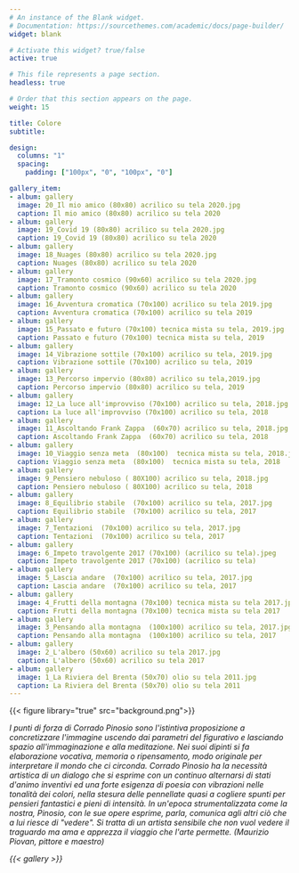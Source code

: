 ```yaml
---
# An instance of the Blank widget.
# Documentation: https://sourcethemes.com/academic/docs/page-builder/
widget: blank

# Activate this widget? true/false
active: true

# This file represents a page section.
headless: true

# Order that this section appears on the page.
weight: 15

title: Colore 
subtitle:

design:
  columns: "1"
  spacing:
    padding: ["100px", "0", "100px", "0"]

gallery_item:
- album: gallery
  image: 20_Il mio amico (80x80) acrilico su tela 2020.jpg
  caption: Il mio amico (80x80) acrilico su tela 2020
- album: gallery
  image: 19_Covid 19 (80x80) acrilico su tela 2020.jpg
  caption: 19_Covid 19 (80x80) acrilico su tela 2020
- album: gallery
  image: 18_Nuages (80x80) acrilico su tela 2020.jpg
  caption: Nuages (80x80) acrilico su tela 2020
- album: gallery
  image: 17_Tramonto cosmico (90x60) acrilico su tela 2020.jpg
  caption: Tramonto cosmico (90x60) acrilico su tela 2020
- album: gallery
  image: 16_Avventura cromatica (70x100) acrilico su tela 2019.jpg
  caption: Avventura cromatica (70x100) acrilico su tela 2019
- album: gallery
  image: 15_Passato e futuro (70x100) tecnica mista su tela, 2019.jpg
  caption: Passato e futuro (70x100) tecnica mista su tela, 2019
- album: gallery
  image: 14_Vibrazione sottile (70x100) acrilico su tela, 2019.jpg
  caption: Vibrazione sottile (70x100) acrilico su tela, 2019
- album: gallery
  image: 13_Percorso impervio (80x80) acrilico su tela,2019.jpg
  caption: Percorso impervio (80x80) acrilico su tela, 2019
- album: gallery
  image: 12_La luce all'improvviso (70x100) acrilico su tela, 2018.jpg
  caption: La luce all'improvviso (70x100) acrilico su tela, 2018
- album: gallery
  image: 11_Ascoltando Frank Zappa  (60x70) acrilico su tela, 2018.jpg
  caption: Ascoltando Frank Zappa  (60x70) acrilico su tela, 2018
- album: gallery
  image: 10_Viaggio senza meta  (80x100)  tecnica mista su tela, 2018.jpg
  caption: Viaggio senza meta  (80x100)  tecnica mista su tela, 2018
- album: gallery
  image: 9_Pensiero nebuloso ( 80X100) acrilico su tela, 2018.jpg
  caption: Pensiero nebuloso ( 80X100) acrilico su tela, 2018
- album: gallery
  image: 8_Equilibrio stabile  (70x100) acrilico su tela, 2017.jpg
  caption: Equilibrio stabile  (70x100) acrilico su tela, 2017
- album: gallery
  image: 7_Tentazioni  (70x100) acrilico su tela, 2017.jpg
  caption: Tentazioni  (70x100) acrilico su tela, 2017
- album: gallery
  image: 6_Impeto travolgente 2017 (70x100) (acrilico su tela).jpeg
  caption: Impeto travolgente 2017 (70x100) (acrilico su tela)
- album: gallery
  image: 5_Lascia andare  (70x100) acrilico su tela, 2017.jpg
  caption: Lascia andare  (70x100) acrilico su tela, 2017
- album: gallery
  image: 4_Frutti della montagna (70x100) tecnica mista su tela 2017.jpg
  caption: Frutti della montagna (70x100) tecnica mista su tela 2017
- album: gallery
  image: 3_Pensando alla montagna  (100x100) acrilico su tela, 2017.jpg
  caption: Pensando alla montagna  (100x100) acrilico su tela, 2017
- album: gallery
  image: 2_L'albero (50x60) acrilico su tela 2017.jpg
  caption: L'albero (50x60) acrilico su tela 2017
- album: gallery
  image: 1_La Riviera del Brenta (50x70) olio su tela 2011.jpg
  caption: La Riviera del Brenta (50x70) olio su tela 2011
---
```


{{< figure library="true" src="background.png">}}


<em>I punti di forza di Corrado Pinosio sono l'istintiva proposizione a concretizzare l'immagine uscendo dai parametri del figurativo e lasciando spazio all'immaginazione e alla meditazione. Nei suoi dipinti si fa elaborazione vocativa, memoria o ripensamento, modo originale per interpretare il mondo che ci circonda. Corrado Pinosio ha la necessità artistica di un dialogo che si esprime con un continuo alternarsi di stati d'animo inventivi ed una forte esigenza di poesia con vibrazioni nelle tonalità dei colori, nella stesura delle pennellate quasi a cogliere spunti per pensieri fantastici e pieni di intensità. In un'epoca strumentalizzata come la nostra, Pinosio, con le sue opere esprime, parla, comunica agli altri ciò che a lui riesce di "vedere". Si tratta di un artista sensibile che non vuol vedere il traguardo ma ama e apprezza il viaggio che l'arte permette. (Maurizio Piovan, pittore e maestro)<em>

{{< gallery >}}